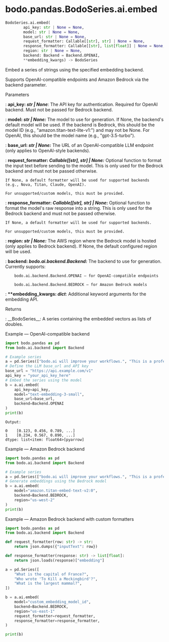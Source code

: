 # bodo.pandas.BodoSeries.ai.embed

```py
BodoSeries.ai.embed(
        api_key: str | None = None,
        model: str | None = None,
        base_url: str | None = None,
        request_formatter: Callable[[str], str] | None = None,
        response_formatter: Callable[[str], list[float]] | None = None,
        region: str | None = None,
        backend: Backend = Backend.OPENAI,
        **embedding_kwargs) -> BodoSeries
```

Embed a series of strings using the specified embedding backend.

Supports OpenAI-compatible endpoints and Amazon Bedrock via the backend parameter.

<p class="api-header">Parameters</p>

: __api_key: *str | None*__: The API key for authentication. Required for OpenAI backend. Must not be passed for Bedrock backend.

: __model: *str | None:*__
    The model to use for generation. If None, the backend's default model will be used. If the backend is Bedrock, this should be the model ID (e.g., "amazon.titan-text-lite-v1:") and may not be None. For OpenAI, this should be the model name (e.g., "gpt-3.5-turbo").

: __base_url: *str | None:*__
    The URL of an OpenAI-compatible LLM endpoint (only applies to OpenAI-style backends).

: __request_formatter: *Callable[[str], str] | None:*__
    Optional function to format the input text before sending to the model. This is only used for the Bedrock backend and must not be passed otherwise.

    If None, a default formatter will be used for supported backends (e.g., Nova, Titan, Claude, OpenAI).

    For unsupported/custom models, this must be provided.

: __response_formatter: *Callable[[str], str] | None*:__
    Optional function to format the model's raw response into a string. This is only used for the Bedrock backend and must not be passed otherwise.

    If None, a default formatter will be used for supported backends.

    For unsupported/custom models, this must be provided.

: __region: *str | None:*__
    The AWS region where the Bedrock model is hosted (only applies to Bedrock backend).
    If None, the default configured region will be used.

: __backend: *bodo.ai.backend.Backend:*__
    The backend to use for generation. Currently supports:

        bodo.ai.backend.Backend.OPENAI – for OpenAI-compatible endpoints

        bodo.ai.backend.Backend.BEDROCK – for Amazon Bedrock models
: __**embedding_kwargs: *dict*__: Additional keyword arguments for the embedding API.
<p class="api-header">Returns</p>
: __BodoSeries__: A series containing the embedded vectors as lists of doubles. 

<p class="api-header">Example — OpenAI-compatible backend</p>

```py
import bodo.pandas as pd
from bodo.ai.backend import Backend

# Example series
a = pd.Series(["bodo.ai will improve your workflows.", "This is a professional sentence."])
# Define the LLM base_url and API key
base_url = "https://api.example.com/v1"
api_key = "your_api_key_here"
# Embed the series using the model
b = a.ai.embed(
    api_key=api_key,
    model="text-embedding-3-small",
    base_url=base_url,
    backend=Backend.OPENAI
)
print(b)
```


```
Output:

0    [0.123, 0.456, 0.789, ...]
1    [0.234, 0.567, 0.890, ...]
dtype: list<item: float64>[pyarrow]
```

<p class="api-header">Example — Amazon Bedrock backend</p>

```py
import bodo.pandas as pd
from bodo.ai.backend import Backend

# Example series
a = pd.Series(["bodo.ai will improve your workflows.", "This is a professional sentence."])
# Generate embeddings using the Bedrock model
b = a.ai.embed(
    model="amazon.titan-embed-text-v2:0",
    backend=Backend.BEDROCK,
    region="us-west-2"
)
print(b)
```


<p class="api-header">Example — Amazon Bedrock backend with custom formatters</p>

```py
import bodo.pandas as pd
from bodo.ai.backend import Backend

def request_formatter(row: str) -> str:
    return json.dumps({"inputText": row})

def response_formatter(response: str) -> list[float]:
    return json.loads(response)["embedding"]

a = pd.Series([
    "What is the capital of France?",
    "Who wrote 'To Kill a Mockingbird'?",
    "What is the largest mammal?",
])

b = a.ai.embed(
    model="custom_embedding_model_id",
    backend=Backend.BEDROCK,
    region="us-east-1"
    request_formatter=request_formatter,
    response_formatter=response_formatter,
)

print(b)
```

